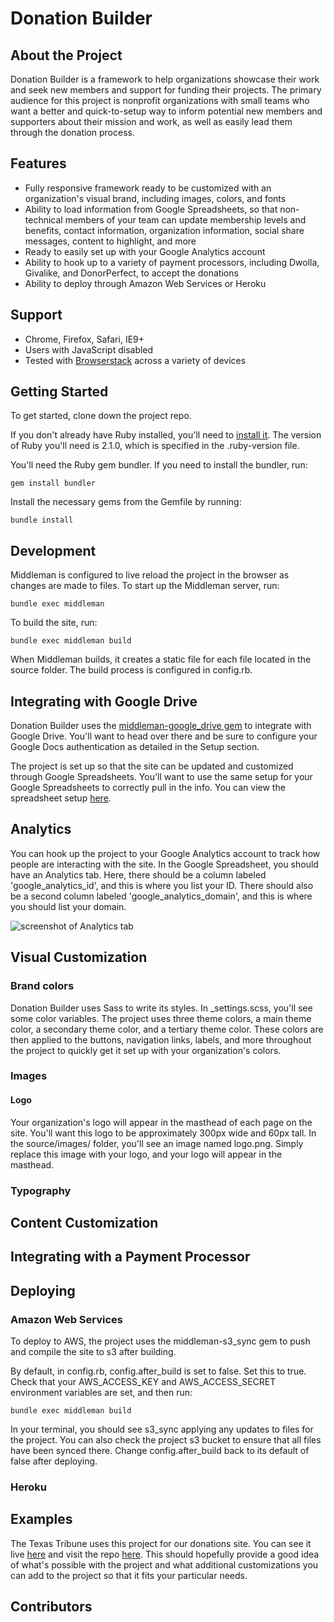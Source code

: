 # Donation Builder

## About the Project

Donation Builder is a framework to help organizations showcase their work and seek new members and support for funding their projects. The primary audience for this project is nonprofit organizations with small teams who want a better and quick-to-setup way to inform potential new members and supporters about their mission and work, as well as easily lead them through the donation process.

## Features

* Fully responsive framework ready to be customized with an organization's visual brand, including images, colors, and fonts
* Ability to load information from Google Spreadsheets, so that non-technical members of your team can update membership levels and benefits, contact information, organization information, social share messages, content to highlight, and more
* Ready to easily set up with your Google Analytics account
* Ability to hook up to a variety of payment processors, including Dwolla, Givalike, and DonorPerfect, to accept the donations
* Ability to deploy through Amazon Web Services or Heroku

## Support

* Chrome, Firefox, Safari, IE9+
* Users with JavaScript disabled
* Tested with [Browserstack](https://www.browserstack.com/) across a variety of devices

## Getting Started

To get started, clone down the project repo.

If you don't already have Ruby installed, you'll need to [install it](https://www.ruby-lang.org/en/documentation/installation/). The version of Ruby you'll need is 2.1.0, which is specified in the .ruby-version file.

You'll need the Ruby gem bundler. If you need to install the bundler, run:

    gem install bundler

Install the necessary gems from the Gemfile by running:

    bundle install

## Development

Middleman is configured to live reload the project in the browser as changes are made to files. To start up the Middleman server, run:

    bundle exec middleman

To build the site, run:

    bundle exec middleman build

When Middleman builds, it creates a static file for each file located in the source folder. The build process is configured in config.rb.

## Integrating with Google Drive

Donation Builder uses the [middleman-google_drive gem](https://github.com/voxmedia/middleman-google_drive) to integrate with Google Drive. You'll want to head over there and be sure to configure your Google Docs authentication as detailed in the Setup section.

The project is set up so that the site can be updated and customized through Google Spreadsheets. You'll want to use the same setup for your Google Spreadsheets to correctly pull in the info. You can view the spreadsheet setup [here](https://docs.google.com/spreadsheets/d/1GhhJ0nC35YAH21Dyt6U7tGBYqbP45CWdm1Ui1ReAfeE/pubhtml).

## Analytics

You can hook up the project to your Google Analytics account to track how people are interacting with the site. In the Google Spreadsheet, you should have an Analytics tab. Here, there should be a column labeled 'google_analytics_id', and this is where you list your ID. There should also be a second column labeled 'google_analytics_domain', and this is where you should list your domain.

![screenshot of Analytics tab](https://www.dropbox.com/s/jwi7u4vdls9wao9/Analytics_tab.png?dl=0)

## Visual Customization

### Brand colors

Donation Builder uses Sass to write its styles. In _settings.scss, you'll see some color variables. The project uses three theme colors, a main theme color, a secondary theme color, and a tertiary theme color. These colors are then applied to the buttons, navigation links, labels, and more throughout the project to quickly get it set up with your organization's colors.

### Images

#### Logo

Your organization's logo will appear in the masthead of each page on the site. You'll want this logo to be approximately 300px wide and 60px tall. In the source/images/ folder, you'll see an image named logo.png. Simply replace this image with your logo, and your logo will appear in the masthead.

### Typography

## Content Customization

## Integrating with a Payment Processor

## Deploying

### Amazon Web Services

To deploy to AWS, the project uses the middleman-s3_sync gem to push and compile the site to s3 after building.

By default, in config.rb, config.after_build is set to false. Set this to true. Check that your AWS_ACCESS_KEY and AWS_ACCESS_SECRET environment variables are set, and then run:

    bundle exec middleman build

In your terminal, you should see s3_sync applying any updates to files for the project. You can also check the project s3 bucket to ensure that all files have been synced there. Change config.after_build back to its default of false after deploying.

### Heroku

## Examples

The Texas Tribune uses this project for our donations site. You can see it live [here](http://support.texastribune.org/) and visit the repo [here](https://github.com/texastribune/donations-app). This should hopefully provide a good idea of what's possible with the project and what additional customizations you can add to the project so that it fits your particular needs.

## Contributors
